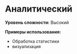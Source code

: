 # Аналитический

**Уровень сложности:** Высокий

**Примеры использования:**
- Обработка статистики
- визуализация
